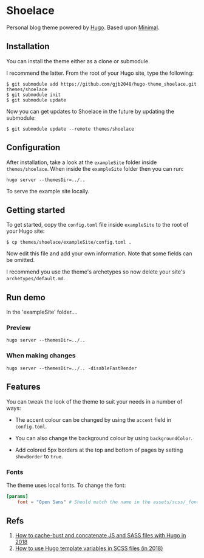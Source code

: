 # Shoelace

Personal blog theme powered by [Hugo](https://gohugo.io).
Based upon [Minimal](https://themes.gohugo.io/themes/minimal/).

## Installation

You can install the theme either as a clone or submodule.

I recommend the latter. From the root of your Hugo site, type the following:

```
$ git submodule add https://github.com/gjb2048/hugo-theme_shoelace.git themes/shoelace
$ git submodule init
$ git submodule update
```

Now you can get updates to Shoelace in the future by updating the submodule:

```
$ git submodule update --remote themes/shoelace
```

## Configuration

After installation, take a look at the `exampleSite` folder inside `themes/shoelace`.  When inside the `exampleSite` folder then you can run:

```
hugo server --themesDir=../..
```

To serve the example site locally.

## Getting started

To get started, copy the `config.toml` file inside `exampleSite` to the root of your Hugo site:

```
$ cp themes/shoelace/exampleSite/config.toml .
```

Now edit this file and add your own information. Note that some fields can be omitted.

I recommend you use the theme's archetypes so now delete your site's `archetypes/default.md`.

## Run demo

In the 'exampleSite' folder....

### Preview

```
hugo server --themesDir=../..
```

### When making changes

```
hugo server --themesDir=../.. -disableFastRender
```

## Features

You can tweak the look of the theme to suit your needs in a number of ways:

- The accent colour can be changed by using the `accent` field in `config.toml`.

- You can also change the background colour by using `backgroundColor`.

- Add colored 5px borders at the top and bottom of pages by setting `showBorder` to `true`.

### Fonts

The theme uses local fonts. To change the font:

```toml
[params]
    font = "Open Sans" # Should match the name in the assets/scss/_fonts
```

## Refs

1. [How to cache-bust and concatenate JS and SASS files with Hugo in 2018](https://blog.fullstackdigital.com/how-to-cache-bust-and-concatenate-js-and-sass-files-with-hugo-in-2018-9266fd3c411e)
1. [How to use Hugo template variables in SCSS files (in 2018)](https://blog.fullstackdigital.com/how-to-use-hugo-template-variables-in-scss-files-in-2018-b8a834accce)
